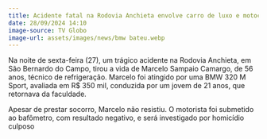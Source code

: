 ```yaml
---
title: Acidente fatal na Rodovia Anchieta envolve carro de luxo e motociclista
date: 28/09/2024 14:10
image-source: TV Globo
image-url: assets/images/news/bmw bateu.webp
---
```


Na noite de sexta-feira (27), um trágico acidente na Rodovia Anchieta, em São Bernardo do Campo, tirou a vida de Marcelo Sampaio Camargo, de 56 anos, técnico de refrigeração. Marcelo foi atingido por uma BMW 320 M Sport, avaliada em R$ 350 mil, conduzida por um jovem de 21 anos, que retornava da faculdade.

Apesar de prestar socorro, Marcelo não resistiu. O motorista foi submetido ao bafômetro, com resultado negativo, e será investigado por homicídio culposo